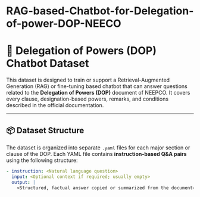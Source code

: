 # RAG-based-Chatbot-for-Delegation-of-power-DOP-NEECO
# 🧠 Delegation of Powers (DOP) Chatbot Dataset

This dataset is designed to train or support a Retrieval-Augmented Generation (RAG) or fine-tuning based chatbot that can answer questions related to the **Delegation of Powers (DOP)** document of NEEPCO. It covers every clause, designation-based powers, remarks, and conditions described in the official documentation.

---

## 📦 Dataset Structure

The dataset is organized into separate `.yaml` files for each major section or clause of the DOP. Each YAML file contains **instruction-based Q&A pairs** using the following structure:

```yaml
- instruction: <Natural language question>
  input: <Optional context if required; usually empty>
  output: |
    <Structured, factual answer copied or summarized from the document>

